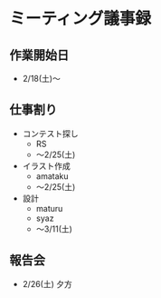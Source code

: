 # ミーティング議事録

## 作業開始日
* 2/18(土)〜

## 仕事割り
* コンテスト探し
  - RS
  - 〜2/25(土)
* イラスト作成
  - amataku
  - 〜2/25(土)
* 設計
  - maturu
  - syaz
  - 〜3/11(土)

## 報告会
* 2/26(土) 夕方
